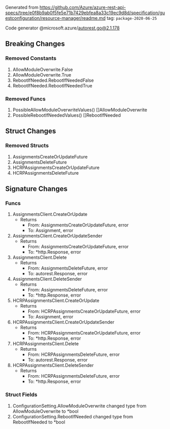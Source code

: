 Generated from https://github.com/Azure/azure-rest-api-specs/tree/e0f8b9ab0f5fe5e71b7429ebfea8a33c19ec9d8d/specification/guestconfiguration/resource-manager/readme.md tag: `package-2020-06-25`

Code generator @microsoft.azure/autorest.go@2.1.178


## Breaking Changes

### Removed Constants

1. AllowModuleOverwrite.False
1. AllowModuleOverwrite.True
1. RebootIfNeeded.RebootIfNeededFalse
1. RebootIfNeeded.RebootIfNeededTrue

### Removed Funcs

1. PossibleAllowModuleOverwriteValues() []AllowModuleOverwrite
1. PossibleRebootIfNeededValues() []RebootIfNeeded

## Struct Changes

### Removed Structs

1. AssignmentsCreateOrUpdateFuture
1. AssignmentsDeleteFuture
1. HCRPAssignmentsCreateOrUpdateFuture
1. HCRPAssignmentsDeleteFuture

## Signature Changes

### Funcs

1. AssignmentsClient.CreateOrUpdate
	- Returns
		- From: AssignmentsCreateOrUpdateFuture, error
		- To: Assignment, error
1. AssignmentsClient.CreateOrUpdateSender
	- Returns
		- From: AssignmentsCreateOrUpdateFuture, error
		- To: *http.Response, error
1. AssignmentsClient.Delete
	- Returns
		- From: AssignmentsDeleteFuture, error
		- To: autorest.Response, error
1. AssignmentsClient.DeleteSender
	- Returns
		- From: AssignmentsDeleteFuture, error
		- To: *http.Response, error
1. HCRPAssignmentsClient.CreateOrUpdate
	- Returns
		- From: HCRPAssignmentsCreateOrUpdateFuture, error
		- To: Assignment, error
1. HCRPAssignmentsClient.CreateOrUpdateSender
	- Returns
		- From: HCRPAssignmentsCreateOrUpdateFuture, error
		- To: *http.Response, error
1. HCRPAssignmentsClient.Delete
	- Returns
		- From: HCRPAssignmentsDeleteFuture, error
		- To: autorest.Response, error
1. HCRPAssignmentsClient.DeleteSender
	- Returns
		- From: HCRPAssignmentsDeleteFuture, error
		- To: *http.Response, error

### Struct Fields

1. ConfigurationSetting.AllowModuleOverwrite changed type from AllowModuleOverwrite to *bool
1. ConfigurationSetting.RebootIfNeeded changed type from RebootIfNeeded to *bool
